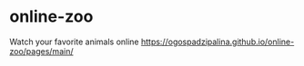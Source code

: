 # online-zoo
Watch your favorite animals online
https://ogospadzipalina.github.io/online-zoo/pages/main/